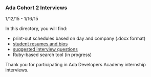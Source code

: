 ### Ada Cohort 2 Interviews
1/12/15 - 1/16/15

In this directory, you will find:  

- print-out schedules based on day and company (.docx format)
- [student resumes and bios](/resumes-and-bios.markdown)
- [suggested interview questions](/suggested-questions.markdown)
- Ruby-based search tool (in progress)

Thank you for participating in Ada Developers Academy internship interviews.
